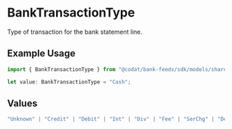 # BankTransactionType

Type of transaction for the bank statement line.

## Example Usage

```typescript
import { BankTransactionType } from "@codat/bank-feeds/sdk/models/shared";

let value: BankTransactionType = "Cash";
```

## Values

```typescript
"Unknown" | "Credit" | "Debit" | "Int" | "Div" | "Fee" | "SerChg" | "Dep" | "Atm" | "Pos" | "Xfer" | "Check" | "Payment" | "Cash" | "DirectDep" | "DirectDebit" | "RepeatPmt" | "Other"
```